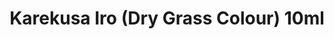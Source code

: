 ---
layout: product
title: "Karekusa Iro (Dry Grass Colour) 10ml"
price: "330" 
desc: "Nitro 10mL"
img_path: "/assets/img/RC334.webp"
brand: "AK "
available: true
special_offer: false
new: false
soon: false
cat: "020000"
subcat: "020200"
subsubcat: "020201"
sifra: "RC334"
popular: false
spec: true
---